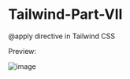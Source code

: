 # Tailwind-Part-VII
@apply directive in Tailwind CSS

Preview:

![image](https://user-images.githubusercontent.com/15225177/223992151-39fe420e-ea41-4936-a8ed-84c11fc20538.png)
